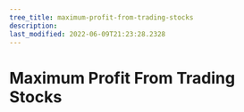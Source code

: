 ```yaml
---
tree_title: maximum-profit-from-trading-stocks
description: 
last_modified: 2022-06-09T21:23:28.2328
---
```


# Maximum Profit From Trading Stocks
